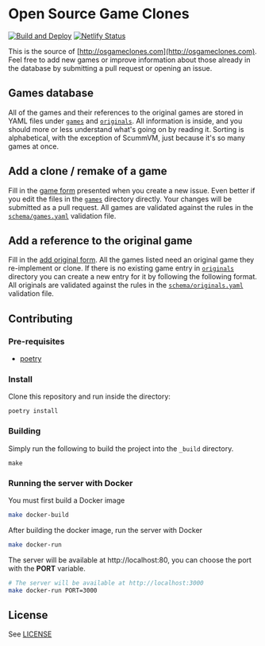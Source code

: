 # Open Source Game Clones

[![Build and Deploy](https://github.com/opengaming/osgameclones/actions/workflows/main.yml/badge.svg)](https://github.com/opengaming/osgameclones/actions/workflows/main.yml)
[![Netlify Status](https://api.netlify.com/api/v1/badges/6f222827-83c1-4882-8d4e-6781973be25d/deploy-status)](https://app.netlify.com/sites/osgameclones/deploys)

This is the source of [http://osgameclones.com](http://osgameclones.com).
Feel free to add new games or improve information about those already in the database
by submitting a pull request or opening an issue.

## Games database

All of the games and their references to the original games are stored in YAML files under
[`games`][games] and [`originals`][originals]. All information is inside, and you should
more or less understand what's going on by reading it. Sorting is alphabetical, with the
exception of ScummVM, just because it's so many games at once.

## Add a clone / remake of a game

Fill in the [game form][game_form] presented when you create
a new issue. Even better if you edit the files in the [`games`][games] directory directly. Your
changes will be submitted as a pull request. All games are validated against the rules
in the [`schema/games.yaml`][schema_games] validation file.

## Add a reference to the original game

Fill in the [add original form][original_form].
All the games listed need an original game they re-implement or clone. If there is no
existing game entry in [`originals`][originals] directory you can create a new entry
for it by following the following format. All originals are validated against the rules
in the [`schema/originals.yaml`][schema_originals] validation file.

## Contributing

### Pre-requisites

* [poetry][poetry]


### Install

Clone this repository and run inside the directory:

```
poetry install
```
### Building

Simply run the following to build the project into the `_build` directory.

```
make
```

### Running the server with Docker

You must first build a Docker image

```bash
make docker-build
```

After building the docker image, run the server with Docker

```bash
make docker-run
```

The server will be available at http://localhost:80, you can choose the port with the **PORT** variable.

```bash
# The server will be available at http://localhost:3000
make docker-run PORT=3000
```

## License

See [LICENSE][license]

[games]: games/
[originals]: originals/
[schema_games]: schema/games.yaml
[schema_originals]: schema/originals.yaml
[game_form]: https://osgameclones.com/add_game.html
[original_form]: https://osgameclones.com/add_original.html
[license]: LICENSE

[python]: https://www.python.org
[poetry]: https://python-poetry.org/

